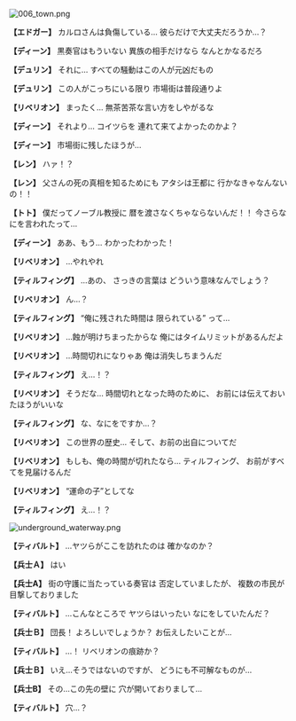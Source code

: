
![006_town.png](../images/backgrounds/006_town.png)

**【エドガー】**
カルロさんは負傷している…
彼らだけで大丈夫だろうか…？

**【ディーン】**
黒奏官はもういない
異族の相手だけなら
なんとかなるだろ

**【デュリン】**
それに…
すべての騒動はこの人が元凶だもの

**【デュリン】**
この人がこっちにいる限り
市場街は普段通りよ

**【リベリオン】**
まったく…
無茶苦茶な言い方をしやがるな

**【ディーン】**
それより…
コイツらを
連れて来てよかったのかよ？

**【ディーン】**
市場街に残したほうが…

**【レン】**
ハァ！？

**【レン】**
父さんの死の真相を知るためにも
アタシは王都に
行かなきゃなんないの！！

**【トト】**
僕だってノーブル教授に
暦を渡さなくちゃならないんだ！！
今さらなにを言われたって…

**【ディーン】**
ああ、もう…
わかったわかった！

**【リベリオン】**
…やれやれ

**【ティルフィング】**
…あの、
さっきの言葉は
どういう意味なんでしょう？

**【リベリオン】**
ん…？

**【ティルフィング】**
“俺に残された時間は
限られている”
って…

**【リベリオン】**
…蝕が明けちまったからな
俺にはタイムリミットがあるんだよ

**【リベリオン】**
…時間切れになりゃあ
俺は消失しちまうんだ

**【ティルフィング】**
え…！？

**【リベリオン】**
そうだな…
時間切れとなった時のために、
お前には伝えておいたほうがいいな

**【ティルフィング】**
な、なにをですか…？

**【リベリオン】**
この世界の歴史…
そして、お前の出自についてだ

**【リベリオン】**
もしも、俺の時間が切れたなら…
ティルフィング、
お前がすべてを見届けるんだ

**【リベリオン】**
“運命の子”としてな

**【ティルフィング】**
え…！？

![underground_waterway.png](../images/backgrounds/underground_waterway.png)

**【ティバルト】**
…ヤツらがここを訪れたのは
確かなのか？

**【兵士Ａ】**
はい

**【兵士A】**
街の守護に当たっている奏官は
否定していましたが、
複数の市民が目撃しておりました

**【ティバルト】**
…こんなところで
ヤツらはいったい
なにをしていたんだ？

**【兵士Ｂ】**
団長！
よろしいでしょうか？
お伝えしたいことが…

**【ティバルト】**
…！
リベリオンの痕跡か？

**【兵士Ｂ】**
いえ…そうではないのですが、
どうにも不可解なものが…

**【兵士B】**
その…この先の壁に
穴が開いておりまして…

**【ティバルト】**
穴…？